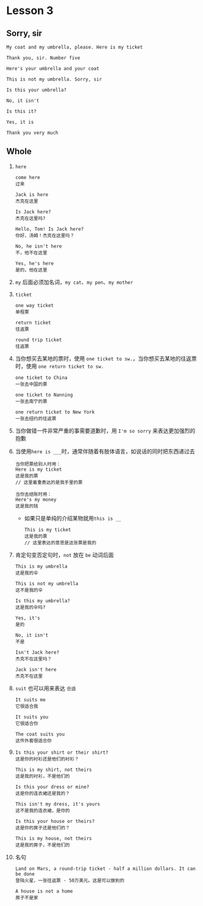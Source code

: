 # Lesson 3

## Sorry, sir

```
My coat and my umbrella, please. Here is my ticket

Thank you, sir. Number five

Here's your umbrella and your coat

This is not my umbrella. Sorry, sir

Is this your umbrella?

No, it isn't

Is this it?

Yes, it is

Thank you very much
```

## Whole

1. `here`

   ```
   come here
   过来

   Jack is here
   杰克在这里

   Is Jack here?
   杰克在这里吗?

   Hello, Tom! Is Jack here?
   你好，汤姆！杰克在这里吗？

   No, he isn't here
   不，他不在这里

   Yes, he's here
   是的，他在这里
   ```

2. `my` 后面必须加名词，`my cat`、`my pen`、`my mother`

3. `ticket`

   ```
   one way ticket
   单程票

   return ticket
   往返票

   round trip ticket
   往返票
   ```

4. 当你想买去某地的票时，使用 `one ticket to sw.`，当你想买去某地的往返票时，使用 `one return ticket to sw.`

   ```
   one ticket to China
   一张去中国的票

   one ticket to Nanning
   一张去南宁的票

   one return ticket to New York
   一张去纽约的往返票
   ```

5. 当你做错一件非常严重的事需要道歉时，用 `I'm so sorry` 来表达更加强烈的抱歉

6. 当使用`here is ___`时，通常伴随着有肢体语言，如说话的同时把东西递过去

   ```
   当你把票给别人时用：
   Here is my ticket
   这是我的票
   // 这里着重表达的是我手里的票

   当你去结账时用：
   Here's my money
   这是我的钱
   ```

   - 如果只是单纯的介绍某物就用`this is __`

     ```
     This is my ticket
     这是我的票
     // 这里表达的意思是这张票是我的

     ```

7. 肯定句变否定句时，`not` 放在 `be` 动词后面

   ```
   This is my umbrella
   这是我的伞

   This is not my umbrella
   这不是我的伞

   Is this my umbrella?
   这是我的伞吗?

   Yes, it's
   是的

   No, it isn't
   不是

   Isn't Jack here?
   杰克不在这里吗？

   Jack isn't here
   杰克不在这里
   ```

8. `suit` 也可以用来表达 `合适`

   ```
   It suits me
   它很适合我

   It suits you
   它很适合你

   The coat suits you
   这件外套很适合你
   ```

9. ```
   Is this your shirt or their shirt?
   这是你的衬衫还是他们的衬衫？

   This is my shirt, not theirs
   这是我的衬衫，不是他们的

   Is this your dress or mine?
   这是你的连衣裙还是我的？

   This isn't my dress, it's yours
   这不是我的连衣裙，是你的

   Is this your house or theirs?
   这是你的房子还是他们的？

   This is my house, not theirs
   这是我的房子，不是他们的
   ```

10. 名句

    ```
    Land on Mars, a round-trip ticket - half a million dollars. It can be done
    登陆火星，一张往返票 - 50万美元。这是可以做到的

    A house is not a home
    房子不是家
    ```
